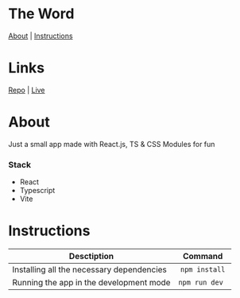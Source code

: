 # The Word


[About](#about) |
[Instructions](#instructions)

# Links

<a href="https://github.com/skyzavr/theWord">Repo</a> |
<a href="https://the-word-nu.vercel.app">Live</a>

# About

Just a small app made with React.js, TS & CSS Modules for fun

### Stack

- React
- Typescript
- Vite

# Instructions

| Desctiption                               |    Command     |
| ----------------------------------------- | :------------: |
| Installing all the necessary dependencies | `npm install`  |
| Running the app in the development mode   | `npm run dev ` |
